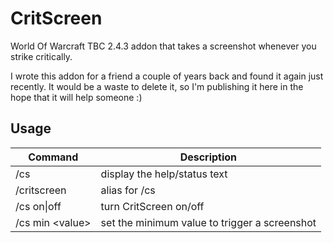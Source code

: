 # CritScreen
World Of Warcraft TBC 2.4.3 addon that takes a screenshot whenever you strike critically.

I wrote this addon for a friend a couple of years back and found it again just recently.
It would be a waste to delete it, so I'm publishing it here in the hope that it will help someone :)

## Usage

| Command | Description          |
| ------------- | ----------- |
| /cs | display the help/status text
| /critscreen | alias for /cs |
| /cs on\|off | turn CritScreen on/off
| /cs min &lt;value&gt; | set the minimum value to trigger a screenshot
